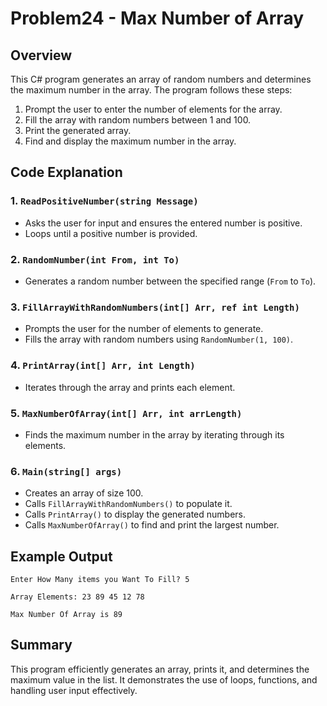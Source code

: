 # Problem24 - Max Number of Array

## Overview
This C# program generates an array of random numbers and determines the maximum number in the array. The program follows these steps:

1. Prompt the user to enter the number of elements for the array.
2. Fill the array with random numbers between 1 and 100.
3. Print the generated array.
4. Find and display the maximum number in the array.

## Code Explanation

### 1. `ReadPositiveNumber(string Message)`
- Asks the user for input and ensures the entered number is positive.
- Loops until a positive number is provided.

### 2. `RandomNumber(int From, int To)`
- Generates a random number between the specified range (`From` to `To`).

### 3. `FillArrayWithRandomNumbers(int[] Arr, ref int Length)`
- Prompts the user for the number of elements to generate.
- Fills the array with random numbers using `RandomNumber(1, 100)`.

### 4. `PrintArray(int[] Arr, int Length)`
- Iterates through the array and prints each element.

### 5. `MaxNumberOfArray(int[] Arr, int arrLength)`
- Finds the maximum number in the array by iterating through its elements.

### 6. `Main(string[] args)`
- Creates an array of size 100.
- Calls `FillArrayWithRandomNumbers()` to populate it.
- Calls `PrintArray()` to display the generated numbers.
- Calls `MaxNumberOfArray()` to find and print the largest number.

## Example Output
```
Enter How Many items you Want To Fill? 5

Array Elements: 23 89 45 12 78

Max Number Of Array is 89
```

## Summary
This program efficiently generates an array, prints it, and determines the maximum value in the list. It demonstrates the use of loops, functions, and handling user input effectively.


